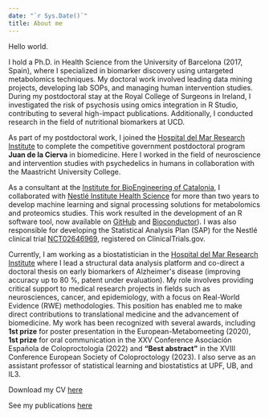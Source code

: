 ```yaml
---
date: "`r Sys.Date()`"
title: About me
---
```


Hello world.

I hold a Ph.D. in Health Science from the University of Barcelona (2017, Spain), where I specialized in biomarker discovery using untargeted metabolomics techniques. My doctoral work involved leading data mining projects, developing lab SOPs, and managing human intervention studies. During my postdoctoral stay at the Royal College of Surgeons in Ireland, I investigated the risk of psychosis using omics integration in R Studio, contributing to several high-impact publications. Additionally, I conducted research in the field of nutritional biomarkers at UCD.

As part of my postdoctoral work, I joined the [Hospital del Mar Research Institute](https://www.imim.es/en_index.html) to complete the competitive government postdoctoral program **Juan de la Cierva** in biomedicine. Here I worked in the field of neuroscience and intervention studies with psychedelics in humans in collaboration with the Maastricht University College.

As a consultant at the [Institute for BioEngineering of Catalonia](https://ibecbarcelona.eu/), I collaborated with [Nestlé Institute Health Science](https://www.nestlehealthscience.com/) for more than two years to develop machine learning and signal processing solutions for metabolomics and proteomics studies. This work resulted in the development of an R software tool, now available on [GitHub](https://github.com/sipss) and [Bioconductor](https://www.bioconductor.org/packages/release/bioc/html/AlpsNMR.html)). I was also responsible for developing the Statistical Analysis Plan (SAP) for the Nestlé clinical trial [NCT02646969](https://clinicaltrials.gov/study/NCT02646969), registered on ClinicalTrials.gov.

Currently, I am working as a biostatistician in the [Hospital del Mar Research Institute](https://www.imim.es/en_index.html) where I lead a structural data analysis platform and co-direct a doctoral thesis on early biomarkers of Alzheimer's disease (improving accuracy up to 80 %, patent under evaluation). My role involves providing critical support to medical research projects in fields such as neurosciences, cancer, and epidemiology, with a focus on Real-World Evidence (RWE) methodologies. This position has enabled me to make direct contributions to translational medicine and the advancement of biomedicine. My work has been recognized with several awards, including **1st prize** for poster presentation in the European-Metabomeeting (2020),  **1st prize** for oral communication in the XXV Conference Asociación Española de Coloproctología (2022) and **“Best abstract”** in the XVIII Conference European Society of Coloproctology (2023). I also serve as an assistant professor of statistical learning and biostatistics at UPF, UB, and IL3.

Download my CV [here](https://drive.google.com/file/d/19u5iLyGLQltdhX9xXoAnGgYCoE8sXl1H/view?usp=sharing)

See my publications [here](https://scholar.google.es/citations?hl=es&user=O6jL4bcAAAAJ&view_op=list_works&sortby=pubdate)
